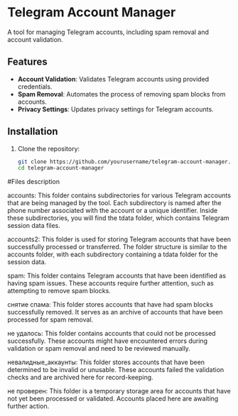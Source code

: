 # Telegram Account Manager

A tool for managing Telegram accounts, including spam removal and account validation.

## Features
- **Account Validation**: Validates Telegram accounts using provided credentials.
- **Spam Removal**: Automates the process of removing spam blocks from accounts.
- **Privacy Settings**: Updates privacy settings for Telegram accounts.

## Installation

1. Clone the repository:
   ```bash
   git clone https://github.com/yourusername/telegram-account-manager.git
   cd telegram-account-manager
#Files description 

accounts:
This folder contains subdirectories for various Telegram accounts that are being managed by the tool. Each subdirectory is named after the phone number associated with the account or a unique identifier. Inside these subdirectories, you will find the tdata folder, which contains Telegram session data files.

accounts2:
This folder is used for storing Telegram accounts that have been successfully processed or transferred. The folder structure is similar to the accounts folder, with each subdirectory containing a tdata folder for the session data.

spam:
This folder contains Telegram accounts that have been identified as having spam issues. These accounts require further attention, such as attempting to remove spam blocks.

снятие спама:
This folder stores accounts that have had spam blocks successfully removed. It serves as an archive of accounts that have been processed for spam removal.

не удалось:
This folder contains accounts that could not be processed successfully. These accounts might have encountered errors during validation or spam removal and need to be reviewed manually.

невалидные_аккаунты:
This folder stores accounts that have been determined to be invalid or unusable. These accounts failed the validation checks and are archived here for record-keeping.

не проверен:
This folder is a temporary storage area for accounts that have not yet been processed or validated. Accounts placed here are awaiting further action.
